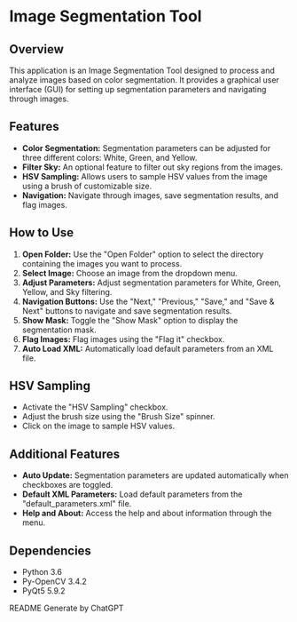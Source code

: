 # Image Segmentation Tool

## Overview
This application is an Image Segmentation Tool designed to process and analyze images based on color segmentation. It provides a graphical user interface (GUI) for setting up segmentation parameters and navigating through images.

## Features
- **Color Segmentation:** Segmentation parameters can be adjusted for three different colors: White, Green, and Yellow.
- **Filter Sky:** An optional feature to filter out sky regions from the images.
- **HSV Sampling:** Allows users to sample HSV values from the image using a brush of customizable size.
- **Navigation:** Navigate through images, save segmentation results, and flag images.

## How to Use
1. **Open Folder:** Use the "Open Folder" option to select the directory containing the images you want to process.
2. **Select Image:** Choose an image from the dropdown menu.
3. **Adjust Parameters:** Adjust segmentation parameters for White, Green, Yellow, and Sky filtering.
4. **Navigation Buttons:** Use the "Next," "Previous," "Save," and "Save & Next" buttons to navigate and save segmentation results.
5. **Show Mask:** Toggle the "Show Mask" option to display the segmentation mask.
6. **Flag Images:** Flag images using the "Flag it" checkbox.
7. **Auto Load XML:** Automatically load default parameters from an XML file.

## HSV Sampling
- Activate the "HSV Sampling" checkbox.
- Adjust the brush size using the "Brush Size" spinner.
- Click on the image to sample HSV values.

## Additional Features
- **Auto Update:** Segmentation parameters are updated automatically when checkboxes are toggled.
- **Default XML Parameters:** Load default parameters from the "default_parameters.xml" file.
- **Help and About:** Access the help and about information through the menu.

## Dependencies
- Python 3.6
- Py-OpenCV 3.4.2
- PyQt5 5.9.2 

README Generate by ChatGPT
